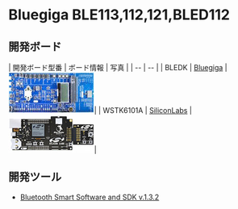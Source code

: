 # Bluegiga BLE113,112,121,BLED112

## 開発ボード

| 開発ボード型番 | ボード情報 | 写真 |
| -- | -- |
| BLEDK | [Bluegiga](https://www.bluegiga.com/en-US/products/ble113-bluetooth-smart-module/#devkits) | ![](dkble.jpg)|
| WSTK6101A | [SiliconLabs](http://www.silabs.com/products/wireless/bluetooth/Pages/bluegecko-bluetooth-smart-module-wireless-starter-kit.aspx) |![](wstk6101a.jpg)|

## 開発ツール

* [Bluetooth Smart Software and SDK v.1.3.2]()
